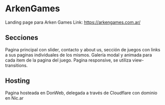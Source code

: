 # ArkenGames
Landing page para Arken Games
Link: https://arkengames.com.ar/

## Secciones
Pagina principal con slider, contacto y about us, sección de juegos con links a sus paginas individuales de los mismos.
Galería modal y animada para cada item de la pagina del juego.
Pagina responsive, se utiliza view-transitions.

## Hosting
Pagina hosteada en DonWeb, delegada a través de Cloudflare con dominio en Nic.ar
